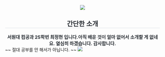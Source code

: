 <div align= "center">
    <img src="https://capsule-render.vercel.app/api?type=soft&color=ffe5f9&height=180&text=Hello%20*^^*&animation=blinking&fontColor=efbcf0&fontSize=40" />
    </div>
    <div align= "center"> 
    <h2 style="border-bottom: 1px solid #d8dee4; color: #282d33;"> 간단한 소개 </h2>  
    <div style="font-weight: 700; font-size: 15px; text-align: center; color: #282d33;"> 서원대 컴공과 25학번 </li>최정현 입니다.</li>아직 배운 것이 얼마 없어서 소개할 게 없네요. </li>열심히 하겠습니다. </li>감사합니다. </div> 
    </div>
    ~~ 절대 공부를 안 해서가 아닙니다. ~~
    <img src="https://img.shields.io/badge/c-#A8B9CC?style=flat&logo=c&logoColor=white"/>
    
